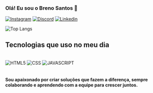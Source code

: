 ### Olá! Eu sou o Breno Santos 🧠

[![Instagram](https://img.shields.io/badge/Instagram-E4405F?style=for-the-badge&logo=instagram&logoColor=white)](https://www.instagram.com/brenoo_sant/)
[![Discord](https://img.shields.io/badge/Discord-7289DA?style=for-the-badge&logo=discord&logoColor=white)](https://discord.com/accessibility)
[![Linkedin](https://img.shields.io/badge/LinkedIn-0077B5?style=for-the-badge&logo=linkedin&)](www.linkedin.com/in/breno-santos-9a98b72b1)

![Top Langs](https://github-readme-stats.vercel.app/api/top-langs/?username=BrenooSant&hide_progress=dracula)
## Tecnologias que uso no meu dia

<div style= "display:inline_block"><br>
<img align="center" alt="HTML5" src="https://img.shields.io/badge/HTML5-E34F26?style=for-the-badge&logo=html5&logoColor=white">
<img align="center" alt="CSS" src="https://img.shields.io/badge/CSS-239120?&style=for-the-badge&logo=css3&logoColor=white">
<img align="center" alt="JAVASCRIPT" src="https://img.shields.io/badge/JavaScript-F7DF1E?style=for-the-badge&logo=javascript&logoColor=black">
</div><br>

#### Sou apaixonado por criar soluções que fazem a diferença, sempre colaborando e aprendendo com a equipe para crescer juntos.

